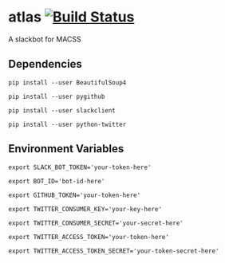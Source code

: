# atlas [![Build Status](https://travis-ci.org/macssmcgill/atlas.svg?branch=master)](https://travis-ci.org/macssmcgill/atlas)
A slackbot for MACSS

## Dependencies

`pip install --user BeautifulSoup4`

`pip install --user pygithub`

`pip install --user slackclient`

`pip install --user python-twitter`

## Environment Variables

`export SLACK_BOT_TOKEN='your-token-here'`

`export BOT_ID='bot-id-here'`

`export GITHUB_TOKEN='your-token-here'`

`export TWITTER_CONSUMER_KEY='your-key-here'`

`export TWITTER_CONSUMER_SECRET='your-secret-here'`

`export TWITTER_ACCESS_TOKEN='your-token-here'`

`export TWITTER_ACCESS_TOKEN_SECRET='your-token-secret-here'`